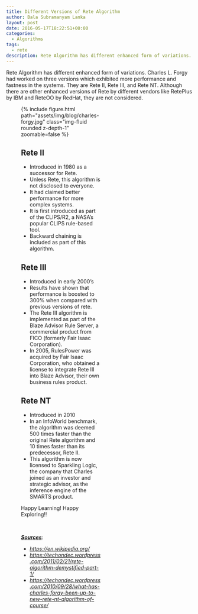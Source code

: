 ```yaml
---
title: Different Versions of Rete Algorithm
author: Bala Subramanyam Lanka
layout: post
date: 2016-05-17T18:22:51+00:00
categories:
  - Algorithms
tags:
  - rete
description: Rete Algorithm has different enhanced form of variations. Charles L. Forgy had worked on three versions which exhibited more performance and fastness in the systems. They are Rete II, Rete III, and Rete NT. Although there are other enhanced versions of Rete by different vendors like RetePlus by IBM and ReteOO by RedHat, they are not considered.
---
```

Rete Algorithm has different enhanced form of variations. Charles L. Forgy had worked on three versions which exhibited more performance and fastness in the systems. They are Rete II, Rete III, and Rete NT. Although there are other enhanced versions of Rete by different vendors like RetePlus by IBM and ReteOO by RedHat, they are not considered.<figure id="attachment_1359" aria-describedby="caption-attachment-1359" style="width: 219px" class="wp-caption aligncenter">

{% include figure.html path="assets/img/blog/charles-forgy.jpg" class="img-fluid rounded z-depth-1" zoomable=false %}

## Rete II

  * Introduced in 1980 as a successor for Rete.
  * Unless Rete, this algorithm is not disclosed to everyone.
  * It had claimed better performance for more complex systems.
  * It is first introduced as part of the CLIPS/R2, a NASA’s popular CLIPS rule-based tool.
  * Backward chaining is included as part of this algorithm.

## Rete III

  * Introduced in early 2000&#8217;s
  * Results have shown that performance is boosted to 300% when compared with previous versions of rete.
  * The Rete III algorithm is implemented as part of the Blaze Advisor Rule Server, a commercial product from FICO (formerly Fair Isaac Corporation).
  * In 2005, RulesPower was acquired by Fair Isaac Corporation, who obtained a license to integrate Rete III into Blaze Advisor, their own business rules product.

## Rete NT

  * Introduced in 2010
  * In an InfoWorld benchmark, the algorithm was deemed 500 times faster than the original Rete algorithm and 10 times faster than its predecessor, Rete II.
  * This algorithm is now licensed to Sparkling Logic, the company that Charles joined as an investor and strategic advisor, as the inference engine of the SMARTS product.

Happy Learning! Happy Exploring!!

&nbsp;

_<span style="text-decoration: underline;"><strong>Sources</strong></span>:_

  * _<https://en.wikipedia.org/>_
  * _<https://techondec.wordpress.com/2011/02/21/rete-algorithm-demystified-part-1/>_
  * _<https://techondec.wordpress.com/2010/09/28/what-has-charles-forgy-been-up-to-new-rete-nt-algorithm-of-course/>_

 [1]: http://www.balasubramanyamlanka.com/wp-content/uploads/2016/05/charles-forgy.jpg